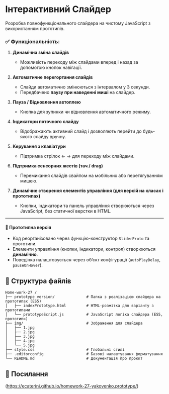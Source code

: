 # Інтерактивний Слайдер

Розробка повнофункціонального слайдера на чистому JavaScript з використанням прототипів.

### ✅ Функціональність:

1. **Динамічна зміна слайдів**

   - Можливість переходу між слайдами вперед і назад за допомогою кнопок навігації.

2. **Автоматичне перегортання слайдів**

   - Слайди автоматично змінюються з інтервалом у 3 секунди.
   - Передбачено **паузу при наведенні миші** на слайдер.

3. **Пауза / Відновлення автоплею**

   - Кнопка для зупинки чи відновлення автоматичного режиму.

4. **Індикатори поточного слайду**

   - Відображають активний слайд і дозволяють перейти до будь-якого слайду вручну.

5. **Керування з клавіатури**

   - Підтримка стрілок ← → для переходу між слайдами.

6. **Підтримка сенсорних жестів (тач / drag)**

   - Перемикання слайдів свайпом на мобільних або перетягуванням мишею.

7. **Динамічне створення елементів управління (для версій на класах і прототипах)**
   - Кнопки, індикатори та панель управління створюються через JavaScript, без статичної верстки в HTML.

---

#### 🔸 Прототипна версія

- Код реорганізовано через функцію-конструктор `SliderProto` та прототипи.
- Елементи управління (кнопки, індикатори, контрол) створюються **динамічно**.
- Поведінка налаштовується через об’єкт конфігурації (`autoPlayDelay`, `pauseOnHover`).

## 📁 Структура файлів

```
Home-work-27 /
├── prototype version/              # Папка з реалізацією слайдера на прототипах (ES5)
│   ├── indexPrototype.html         # HTML-розмітка для варіанту з прототипами
│   └── prototypeScript.js          # JavaScript логіка слайдера (ES5, прототипи)
├── img/                            # Зображення для слайдера
│   ├── 1.jpg
│   ├── 2.jpg
│   ├── 3.jpg
│   ├── 4.jpg
│   └── 5.jpg
├── style.css                       # Глобальні стилі
├── .editorconfig                   # Базові налаштування форматування
└── README.md                       # Документація про проєкт
```

## 🔗 Посилання

(https://ecaterini.github.io/homework-27-yakovenko.prototype/)
